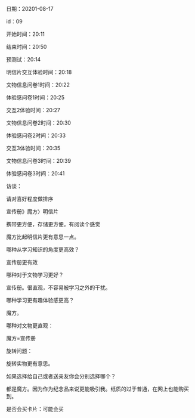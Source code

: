 日期：20201-08-17

id：09

开始时间：20:11

结束时间：20:50

预测试：20:14

明信片交互体验时间：20:18

文物信息问卷1时间：20:22

体验感问卷1时间：20:25

交互2体验时间：20:27

文物信息问卷2时间：20:30

体验感问卷2时间：20:33

交互3体验时间：20:35

文物信息问卷3时间：20:39

体验感问卷3时间：20:41



访谈：

请对喜好程度做排序

宣传册》魔方〉明信片

携带更方便，存储更方便。有阅读个感觉

魔方比起明信片更有意思一点。



哪种从学习知识的角度更高效？

宣传册更有效



哪种对于文物学习更好？

宣传册。很直观，不容易被学习之外的干扰。



哪种学习更有趣体验感更高？

魔方。



哪种对文物更直观：

魔方=宣传册



旋转问题：

旋转实物更有意思。



如果选择给自己或者送亲友你会分别选择哪个？

都是魔方。因为作为纪念品来说更能吸引我。纸质的过于普通，在网上也能购买到。



是否会买卡片：可能会买

